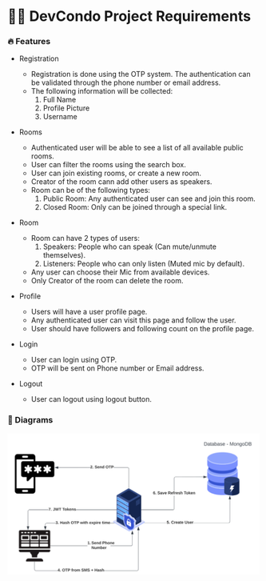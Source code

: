 # 👨‍💻 DevCondo Project Requirements

### 🔥 Features

* Registration
  * Registration is done using the OTP system. The authentication can be validated through the phone number or email address.
  * The following information will be collected:
    1. Full Name
    2. Profile Picture
    3. Username
    
* Rooms
  * Authenticated user will be able to see a list of all available public rooms.
  * User can filter the rooms using the search box.
  * User can join existing rooms, or create a new room.
  * Creator of the room cann add other users as speakers.
  * Room can be of the following types:
    1. Public Room: Any authenticated user can see and join this room.
    2. Closed Room: Only can be joined through a special link.
    
* Room
  * Room can have 2 types of users:
    1. Speakers: People who can speak (Can mute/unmute themselves).
    2. Listeners: People who can only listen (Muted mic by default).
  * Any user can choose their Mic from available devices.
  * Only Creator of the room can delete the room.
  
* Profile
  * Users will have a user profile page.
  * Any authenticated user can visit this page and follow the user.
  * User should have followers and following count on the profile page.

* Login
  * User can login using OTP.
  * OTP will be sent on Phone number or Email address.
  
* Logout
  * User can logout using logout button.

### 🧷 Diagrams

![Backend Diagram](./backend-diagram.svg)